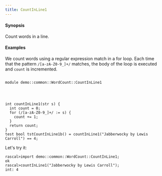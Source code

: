 ```yaml
---
title: CountInLine1
---
```


#### Synopsis

Count words in a line.

#### Examples

We count words using a regular expression match in a for loop.
Each time that the pattern `/[a-zA-Z0-9_]+/` matches, the body of the loop is executed
and `count` is incremented.

```rascal 

module demo::common::WordCount::CountInLine1




int countInLine1(str s) {
  int count = 0;
  for (/[a-zA-Z0-9_]+/ := s) {
    count += 1;
  }
  return count;
}
test bool tstCountInLine1b() = countInLine1("Jabberwocky by Lewis Carroll") == 4;

```

                
Let's try it:

```rascal-shell 
rascal>import demo::common::WordCount::CountInLine1;
ok
rascal>countInLine1("Jabberwocky by Lewis Carroll");
int: 4
```


